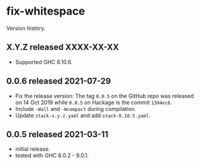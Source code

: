 # fix-whitespace

Version history.

## X.Y.Z released XXXX-XX-XX

- Supported GHC 8.10.6.

## 0.0.6 released 2021-07-29

- Fix the release version: The tag `0.0.5` on the GitHub repo was released on 14 Oct 2019 while `0.0.5` on Hackage is the commit `1394ec6`.
- Include `-Wall` and `-Wcompact` during compilation.
- Update `stack-x.y.z.yaml` and add `stack-8.10.5.yaml`.

## 0.0.5 released 2021-03-11

- initial release.
- tested with GHC 8.0.2 - 9.0.1.
